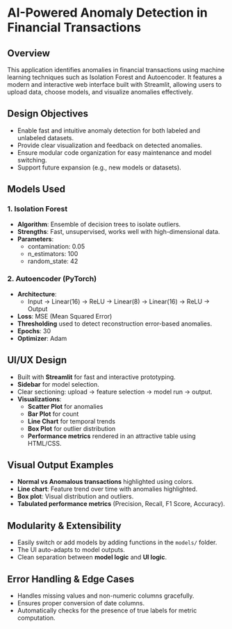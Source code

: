 # AI-Powered Anomaly Detection in Financial Transactions

## Overview

This application identifies anomalies in financial transactions using machine learning techniques such as Isolation Forest and Autoencoder. It features a modern and interactive web interface built with Streamlit, allowing users to upload data, choose models, and visualize anomalies effectively.

## Design Objectives

- Enable fast and intuitive anomaly detection for both labeled and unlabeled datasets.
- Provide clear visualization and feedback on detected anomalies.
- Ensure modular code organization for easy maintenance and model switching.
- Support future expansion (e.g., new models or datasets).

## Models Used

### 1. Isolation Forest
- **Algorithm**: Ensemble of decision trees to isolate outliers.
- **Strengths**: Fast, unsupervised, works well with high-dimensional data.
- **Parameters**:
  - contamination: 0.05
  - n_estimators: 100
  - random_state: 42

### 2. Autoencoder (PyTorch)
- **Architecture**:
  - Input → Linear(16) → ReLU → Linear(8) → Linear(16) → ReLU → Output
- **Loss**: MSE (Mean Squared Error)
- **Thresholding** used to detect reconstruction error-based anomalies.
- **Epochs**: 30
- **Optimizer**: Adam

## UI/UX Design

- Built with **Streamlit** for fast and interactive prototyping.
- **Sidebar** for model selection.
- Clear sectioning: upload → feature selection → model run → output.
- **Visualizations**:
  - **Scatter Plot** for anomalies
  - **Bar Plot** for count
  - **Line Chart** for temporal trends
  - **Box Plot** for outlier distribution
  - **Performance metrics** rendered in an attractive table using HTML/CSS.

## Visual Output Examples

- **Normal vs Anomalous transactions** highlighted using colors.
- **Line chart**: Feature trend over time with anomalies highlighted.
- **Box plot**: Visual distribution and outliers.
- **Tabulated performance metrics** (Precision, Recall, F1 Score, Accuracy).

## Modularity & Extensibility

- Easily switch or add models by adding functions in the `models/` folder.
- The UI auto-adapts to model outputs.
- Clean separation between **model logic** and **UI logic**.

## Error Handling & Edge Cases

- Handles missing values and non-numeric columns gracefully.
- Ensures proper conversion of date columns.
- Automatically checks for the presence of true labels for metric computation.
